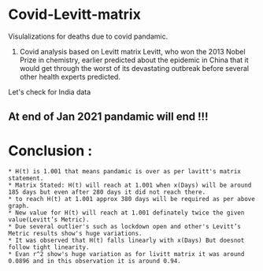 # Covid-Levitt-matrix
Visulalizations for deaths due to covid pandamic.
1. Covid analysis based on Levitt matrix 
Levitt, who won the 2013 Nobel Prize in chemistry, earlier predicted about the epidemic in China that it would get through the worst of its devastating outbreak before several other health experts predicted.

Let's check for India data
## At end of Jan 2021 pandamic will end !!!
# Conclusion :
    * H(t) is 1.001 that means pandamic is over as per lavitt's matrix statement. 
    * Matrix Stated: H(t) will reach at 1.001 when x(Days) will be around 185 days but even after 280 days it did not reach there.
    * to reach H(t) at 1.001 approx 380 days will be required as per above graph. 
    * New value for H(t) will reach at 1.001 definately twice the given value(Levitt’s Metric).
    * Due several outlier's such as lockdown open and other's Levitt’s Metric results show's huge variations.
    * It was observed that H(t) falls linearly with x(Days) But doesnot follow tight linearity.
    * Evan r^2 show's huge variation as for livitt matrix it was around 0.0896 and in this observation it is around 0.94.
